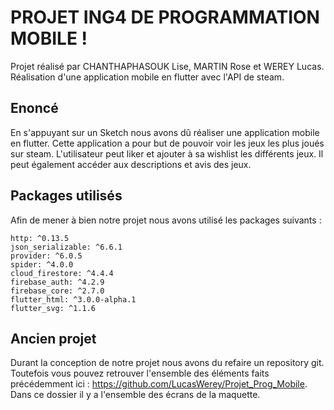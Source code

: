 # **PROJET ING4 DE PROGRAMMATION MOBILE !**

Projet réalisé par CHANTHAPHASOUK Lise, MARTIN Rose et WEREY Lucas. Réalisation d'une application mobile en flutter avec l'API de steam. 

## **Enoncé**

En s'appuyant sur un Sketch nous avons dû réaliser une application mobile en flutter. Cette application a pour but de pouvoir voir les jeux les plus joués sur steam. L'utilisateur peut liker et ajouter à sa wishlist les différents jeux. Il peut également accéder aux descriptions et avis des jeux.

## **Packages utilisés**

Afin de mener à bien notre projet nous avons utilisé les packages suivants : 
```
http: ^0.13.5       
json_serializable: ^6.6.1
provider: ^6.0.5
spider: ^4.0.0
cloud_firestore: ^4.4.4
firebase_auth: ^4.2.9
firebase_core: ^2.7.0
flutter_html: ^3.0.0-alpha.1
flutter_svg: ^1.1.6
```

## **Ancien projet**

Durant la conception de notre projet nous avons du refaire un repository git. Toutefois vous pouvez retrouver l'ensemble des éléments faits précédemment ici : https://github.com/LucasWerey/Projet_Prog_Mobile. Dans ce dossier il y a l'ensemble des écrans de la maquette.

